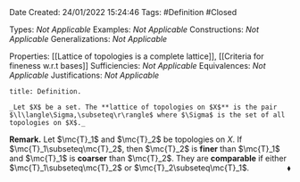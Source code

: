 <br />
<br />

Date Created: 24/01/2022 15:24:46
Tags: #Definition #Closed 

Types: _Not Applicable_
Examples: _Not Applicable_ 
Constructions: _Not Applicable_
Generalizations: _Not Applicable_

Properties: [[Lattice of topologies is a complete lattice]], [[Criteria for fineness w.r.t bases]]
Sufficiencies: _Not Applicable_
Equivalences: _Not Applicable_
Justifications: _Not Applicable_

``` ad-Definition
title: Definition.

_Let $X$ be a set. The **lattice of topologies on $X$** is the pair $\l\langle\Sigma,\subseteq\r\rangle$ where $\Sigma$ is the set of all topologies on $X$._

```

**Remark.** Let $\mc{T}_1$ and $\mc{T}_2$ be topologies on $X$. If $\mc{T}_1\subseteq\mc{T}_2$, then $\mc{T}_2$ is **finer** than $\mc{T}_1$ and $\mc{T}_1$ is **coarser** than $\mc{T}_2$. They are **comparable** if either $\mc{T}_1\subseteq\mc{T}_2$ or $\mc{T}_2\subseteq\mc{T}_1$.<span style="float:right;">$\blacklozenge$</span>
